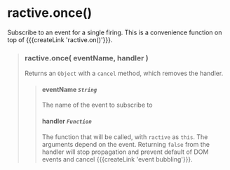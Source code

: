 # ractive.once()

Subscribe to an event for a single firing. This is a convenience function on top of {{{createLink 'ractive.on()'}}}.

> ### ractive.once( eventName, handler )
> Returns an `Object` with a `cancel` method, which removes the handler.
> > #### **eventName** *`String`*
> > The name of the event to subscribe to
> > #### **handler** *`Function`*
> > The function that will be called, with `ractive` as `this`. The arguments depend on the event. Returning `false` from the handler will stop propagation and prevent default of DOM events and cancel {{{createLink 'event bubbling'}}}.

